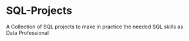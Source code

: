 # SQL-Projects
A Collection of SQL projects to make in practice the needed SQL skills as Data Professional
